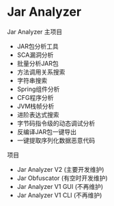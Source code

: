 # Jar Analyzer

Jar Analyzer 主项目

- JAR包分析工具
- SCA漏洞分析
- 批量分析JAR包
- 方法调用关系搜索
- 字符串搜索
- Spring组件分析
- CFG程序分析
- JVM栈帧分析
- 进阶表达式搜索
- 字节码指令级的动态调试分析
- 反编译JAR包一键导出
- 一键提取序列化数据恶意代码

项目

- Jar Analyzer V2 (主要开发维护)
- Jar Obfuscator (有空时开发维护)
- Jar Analyzer V1 GUI (不再维护)
- Jar Analyzer V1 CLI (不再维护)
